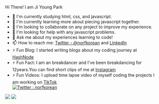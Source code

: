 Hi There! I am Ji Young Park

- 🔭 I'm currently studying html, css, and javascript.
- 🌱 I'm currently learning more about piecing javascript together.
- 👯 I'm looking to collaborate on any project to improve my experience.
- 🤔 I'm looking for help with any javascript problems.
- 💬 Ask me about my experiences learning to code!
- 📫 How to reach me: [Twitter - @norfkorean](https://twitter.com/norfkorean) and [LinkedIn](https://www.linkedin.com/in/ji-young-park-457a96a1/)
- ⚡ Fun Blog: I started writing blogs about my coding journey at [HashNode](https://norfkorean.hashnode.dev/)
- ⚡ Fun Fact: I am an breakdancer and I've been breakdancing for 12years.You can find short clips of me at [Instagram](https://instagram.com/bboyji_)
- ⚡ Fun Videos: I upload time lapse video of myself coding the projects I am working on [TikTok](https://www.tiktok.com/@norfkorean)
\
[![Twitter : norfkorean](https://img.shields.io/twitter/follow/norfkorean?style=social)](https://twitter.com/norfkorean)


<img src="https://github-readme-stats.vercel.app/api?username=norfkorean&&show_icons=true&title_color=ffffff&icon_color=bb2acf&text_color=daf7dc&bg_color=151515">

<img src="https://github-readme-stats.vercel.app/api/top-langs/?username=norfkorean&theme=dark&hide_langs_below=1">
